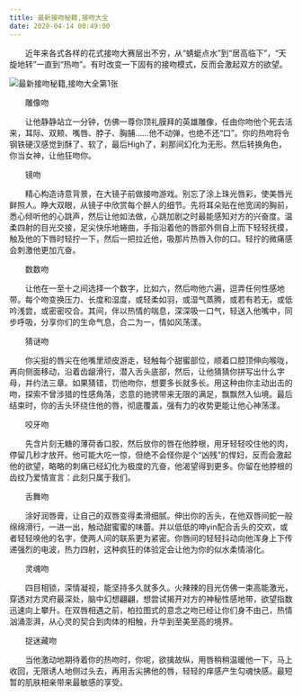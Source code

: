 ```yaml
---
title: 最新接吻秘籍,接吻大全
date: 2020-04-14 00:49:00
---
```




　　近年来各式各样的花式接吻大赛层出不穷，从“蜻蜓点水”到“居高临下”，“天旋地转”一直到“热吻”。有时改变一下固有的接吻模式，反而会激起双方的欲望。

![最新接吻秘籍,接吻大全第1张](/img/b66d854824729c6cea96a238426d07f7.jpg)

　　雕像吻

　　让他静静站立一分钟，仿佛一尊你顶礼膜拜的英雄雕像，任由你吻他个死去活来，耳际、双颊、嘴唇、脖子、胸脯……他不动弹，也绝不还“口”。你的热吻将令钢铁硬汉感觉到酥了、软了，最后High了，刹那间幻化为无形。然后转换角色，你当女神，让他狂吻你。

　　镜吻

　　精心构造诗意背景，在大镜子前做接吻游戏。别忘了涂上珠光唇彩，使美唇光鲜照人。睁大双眼，从镜子中欣赏每个醉人的细节。先将耳朵贴在他宽阔的胸前，悉心倾听他的心跳声，然后让他如法做，心跳加剧之时最能感知对方的兴奋度。温柔四射的目光交接，足尖快乐地蜷曲，手指沿着他的唇部外侧自上而下轻轻抚摸，触及他的下唇时轻拧一下，然后一把拉近他，吸那片热唇入你的口。轻拧的微痛感会刺激他更加亢奋。

　　数数吻

　　让他在一至十之间选择一个数字，比如六，然后吻他六遍，逗弄任何性感地带。每个吻变换压力、长度和湿度，或轻柔如羽，或湿气蒸腾，或若有若无，或低吟浅尝，或密密咬合。其间，伴以热情的喘息，深深吸一口气，轻送入他嘴中，同步呼吸，分享你们的生命气息，合二为一，情如风荡漾。

　　猜谜吻

　　你尖挺的唇尖在他嘴里顽皮游走，轻触每个甜蜜部位，顺着口腔顶伸向喉咙，再向侧面移动，沿着齿龈滑行，潜入舌头底部，然后，让他猜猜你拼写出什么字母，并约法三章。如果猜错，罚他吻你，想要多长就多长。用这种由你主动出击的吻，探索不曾涉猎的性感角落，恣意的驰骋带来无限的满足，飘飘然入仙境。最后结束时，你的舌头环绕住他的唇，彻底覆盖，强有力的收势更能让他心神荡漾。

　　咬牙吻

　　先含片刻无糖的薄荷香口胶，然后放你的唇在他脖根，用牙轻轻咬住他的肉，停留几秒才放开。他可能大吃一惊，但绝不会怪你是个“凶残”的悍妇，反而会激起他的欲望，略略的刺痛已经幻化为极度的亢奋，他渴望得到更多。你留在他脖根的齿纹乃爱情宣言：此刻只属于我们。

　　舌舞吻

　　涂好润唇膏，让自己的双唇变得柔滑细腻。伸出你的舌头，在他双唇间蛇一般绵绵滑行，一进一出，触动甜蜜蜜的味蕾。并以低低的呻yin配合舌头的交欢，或者轻轻唤他的名字，使两人间的联系更为紧密。你唇间的轻轻抖动向他浑身上下传递强烈的电波，热力四射，这种疯狂的体验定会让他为你的似水柔情溶化。

　　灵魂吻

　　四目相锁，深情凝视，能坚持多久就多久。火辣辣的目光仿佛一束高能激光，穿透对方灵府最深处，脑中幻想翩翩，想尝试揭开对方的神秘性感地带，欲望指数迅速向上攀升。在双唇相遇之前，柏拉图式的意念之吻已经让你们身不由己，热情汹涌澎湃，从心灵的契合到肉体的相触，升华到至美至高的境界。

　　捉迷藏吻

　　当他激动地期待着你的热吻时，你呢，欲擒故纵，用唇稍稍温暖他一下，马上收回，无限诱人地侧过头去，再用舌尖拂他的唇，轻轻的痒感产生勾魂快感。最短暂的肌肤相亲带来最敏感的享受。